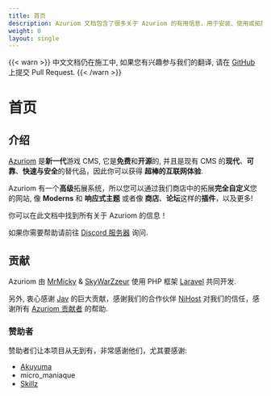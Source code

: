 ```yaml
---
title: 首页
description: Azuriom 文档包含了很多关于 Azuriom 的有用信息，用于安装、使用或拓展开发。
weight: 0
layout: single
---
```


{{< warn >}}
中文文档仍在施工中, 如果您有兴趣参与我们的翻译, 请在 [GitHub](https://github.com/Azuriom/azuriom.com) 上提交 Pull Request.
{{< /warn >}}

# 首页

## 介绍

[Azuriom](https://azuriom.com/) 是**新一代**游戏 CMS,
 它是**免费**和**开源**的, 并且是现有 CMS 的**现代**、**可靠**、**快速与安全**的替代品，因此你可以获得 **超棒的互联网体验**.

Azuriom 有一个**高级**拓展系统，所以您可以通过我们商店中的拓展**完全自定义**您的网站,
像 **Moderns** 和 **响应式主题** 或者像 **商店**、**论坛**这样的**插件**，以及更多!

你可以在此文档中找到所有关于 Azuriom 的信息！

如果你需要帮助请前往 [Discord 服务器](https://azuriom.com/discord) 询问.

## 贡献

Azuriom 由 [MrMicky](https://mrmicky.fr/) & [SkyWarZzeur](https://twitter.com/SkyWarZzeur) 使用 PHP
框架 [Laravel](https://laravel.com/) 共同开发.

另外, 衷心感谢 [Jav](https://www.linkedin.com/in/jean-alexandre-valentin-531236153/) 的巨大贡献，感谢我们的合作伙伴 [NiHost](https://www.ni-host.com/?utm_source=home&utm_medium=links&utm_campaign=AzuriomCom) 对我们的信任，感谢所有
[Azuriom 贡献者](https://github.com/Azuriom/Azuriom/graphs/contributors) 的帮助.

### 赞助者

赞助者们让本项目从无到有，非常感谢他们，尤其要感谢:
* [Akuyuma](https://toxyca.fr/)
* micro_maniaque
* [Skillz](https://www.evolved-network.com/)

